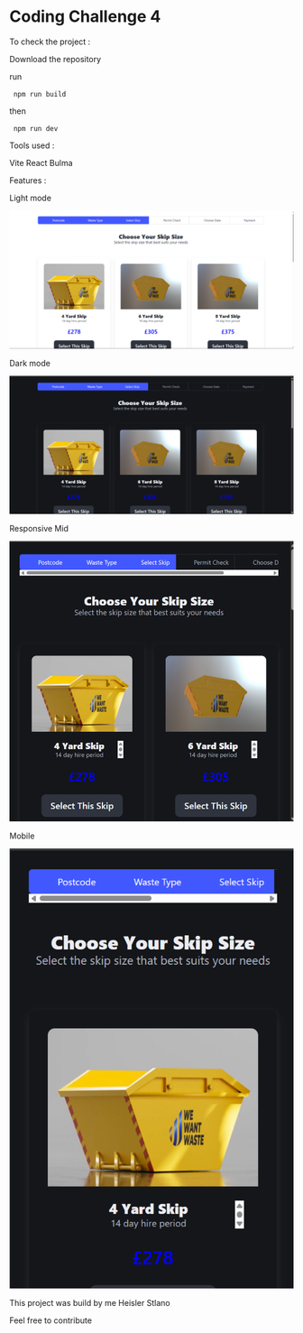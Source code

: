 
# Coding Challenge 4

To check the project :

Download the repository

run 

```http
 npm run build 
```

then 


```http
 npm run dev
```


Tools used :

Vite
React
Bulma 


Features :

Light mode 

![](public/light.png)

Dark mode 

![](public/dark.png)

Responsive Mid

![](public/midpage.png)

Mobile 

![](public/mobile.png)

This project was build by me Heisler Stlano

Feel free to contribute
    
